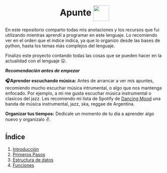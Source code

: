 <h1 align='center'>
    Apunte
    <img align='center', height='50' src="https://www.python.org/static/img/python-logo.png">
</h1>


En este repositorio comparto todas mis anotaciones y los recursos que fui utilizando mientras aprendí a programar en este lenguaje. Lo recomiendo ver en el orden que el índice indica, ya que lo organizo desde las bases de python, hasta los temas más complejos del lenguaje.

Finalizo este proyecto contando todas las cosas que se pueden hacer en la actualidad con el lenguaje 😲.

***Recomendación antes de empezar***

**🎧Aprender escuchando música:** Antes de arrancar a ver mis apuntes, recomiendo mucho escuchar música intrumental, o algo que nos mantenga enfocado. Por ejemplo, a mi me gusta escuchar música instrumental o clasicos del jazz. Les recomiendo mi lista de Spotify de [Dancing Mood](https://open.spotify.com/playlist/0NVJZ2C8GvPU0X5OYZxqy3?si=fd0ceec20cc345ee) una banda de música instrumental, jazz, ska, reggae de Argentina.

**Organizar tus tiempos:**
Dedicale un momento de tu día a aprender algo nuevo y organizalo ✌️.

## Índice ##

1) [Introducción](https://github.com/juancruzromero/apunte_python/blob/main/apuntes/01-introduccion.md)
2) [Primeros Pasos](https://github.com/juancruzromero/apunte_python/blob/main/apuntes/02-primeros-pasos.md)
3) [Estructura de datos](https://github.com/juancruzromero/apunte_python/blob/main/apuntes/02-primeros-pasos.md)
4) [Funciones](https://github.com/juancruzromero/apunte_python/blob/main/apuntes/02-funciones.md)